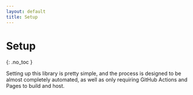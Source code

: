 ```yaml
---
layout: default
title: Setup
---
```


# Setup
{: .no_toc }

Setting up this library is pretty simple, and the process is designed to be almost completely automated, as well as only requiring GitHub Actions and Pages to build and host.
